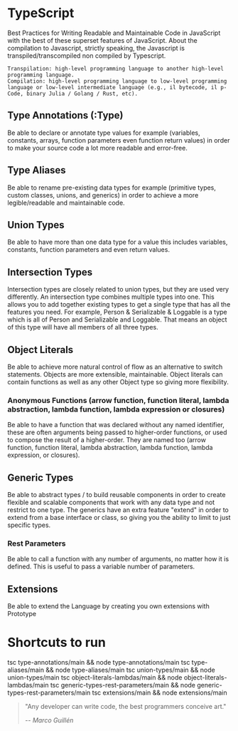 # TypeScript
Best Practices for Writing Readable and Maintainable Code in JavaScript with the best of these superset features of JavaScript. About the compilation to Javascript, strictly speaking, the Javascript is transpiled/transcompiled non compiled by Typescript.

    Transpilation: high-level programming language to another high-level programming language.
    Compilation: high-level programming language to low-level programming language or low-level intermediate language (e.g., il bytecode, il p-Code, binary Julia / Golang / Rust, etc).

## Type Annotations (:Type)
Be able to declare or annotate type values for example (variables, constants, arrays, function parameters even function return values) in order to make your source code a lot more readable and error-free.

## Type Aliases
Be able to rename pre-existing data types for example (primitive types, custom classes, unions, and generics) in order to achieve a more legible/readable and maintainable code.

## Union Types
Be able to have more than one data type for a value this includes variables, constants, function parameters and even return values.

## Intersection Types
Intersection types are closely related to union types, but they are used very differently. An intersection type combines multiple types into one. This allows you to add together existing types to get a single type that has all the features you need. For example, Person & Serializable & Loggable is a type which is all of Person and Serializable and Loggable. That means an object of this type will have all members of all three types.

## Object Literals
Be able to achieve more natural control of flow as an alternative to switch statements. Objects are more extensible, maintainable. Object literals can contain functions as well as any other Object type so giving more flexibility.

### Anonymous Functions (arrow function, function literal, lambda abstraction, lambda function, lambda expression or closures)
Be able to have a function that was declared without any named identifier, these are often arguments being passed to higher-order functions, or used to compose the result of a higher-order. 
They are named too (arrow function, function literal, lambda abstraction, lambda function, lambda expression, or closures).

## Generic Types
Be able to abstract types / to build reusable components in order to create flexible and scalable components that work with any data type and not restrict to one type.
The generics have an extra feature "extend" in order to extend from a base interface or class, so giving you the ability to limit to just specific types.

### Rest Parameters
Be able to call a function with any number of arguments, no matter how it is defined. This is useful to pass a variable number of parameters.

## Extensions
Be able to extend the Language by creating you own extensions with Prototype

# Shortcuts to run
tsc type-annotations/main && node type-annotations/main
tsc type-aliases/main && node type-aliases/main
tsc union-types/main && node union-types/main
tsc object-literals-lambdas/main && node object-literals-lambdas/main
tsc generic-types-rest-parameters/main && node generic-types-rest-parameters/main
tsc extensions/main && node extensions/main

> "Any developer can write code, the best programmers conceive art."
>
> -- <cite>Marco Guillén</cite>